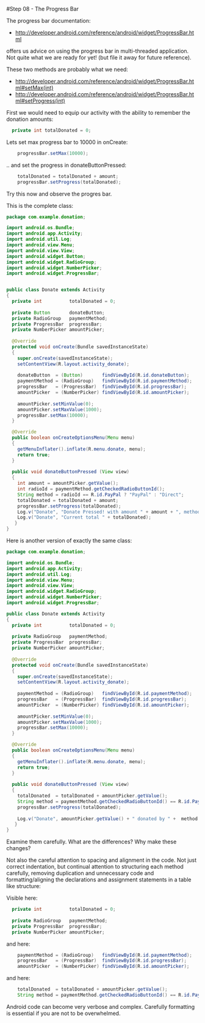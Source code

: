 #Step 08 - The Progress Bar

The progress bar documentation:

- <http://developer.android.com/reference/android/widget/ProgressBar.html>

offers us advice on using the progress bar in multi-threaded application. Not quite what we are ready for yet! (but file it away for future reference).

These two methods are probably what we need:

- <http://developer.android.com/reference/android/widget/ProgressBar.html#setMax(int)>
- <http://developer.android.com/reference/android/widget/ProgressBar.html#setProgress(int)>

First we would need to equip our activity with the ability to remember the donation amounts:

~~~java
  private int totalDonated = 0;
~~~

Lets set max progress bar to 10000 in onCreate:

~~~java
    progressBar.setMax(10000);
~~~

.. and set the progress in donateButtonPressed:

~~~java
    totalDonated = totalDonated + amount;
    progressBar.setProgress(totalDonated);
~~~

Try this now and observe the progres bar.

This is the complete class:

~~~java
package com.example.donation;

import android.os.Bundle;
import android.app.Activity;
import android.util.Log;
import android.view.Menu;
import android.view.View;
import android.widget.Button;
import android.widget.RadioGroup;
import android.widget.NumberPicker;
import android.widget.ProgressBar;


public class Donate extends Activity
{
  private int          totalDonated = 0;
  
  private Button       donateButton;
  private RadioGroup   paymentMethod;
  private ProgressBar  progressBar;
  private NumberPicker amountPicker;
  
  @Override
  protected void onCreate(Bundle savedInstanceState)
  {
    super.onCreate(savedInstanceState);
    setContentView(R.layout.activity_donate);
    
    donateButton  = (Button)       findViewById(R.id.donateButton);
    paymentMethod = (RadioGroup)   findViewById(R.id.paymentMethod);
    progressBar   = (ProgressBar)  findViewById(R.id.progressBar);
    amountPicker  = (NumberPicker) findViewById(R.id.amountPicker);
    
    amountPicker.setMinValue(0);
    amountPicker.setMaxValue(1000);
    progressBar.setMax(10000);
  }

  @Override
  public boolean onCreateOptionsMenu(Menu menu)
  {
    getMenuInflater().inflate(R.menu.donate, menu);
    return true;
  }
  
  public void donateButtonPressed (View view) 
  {
    int amount = amountPicker.getValue();
    int radioId = paymentMethod.getCheckedRadioButtonId();
    String method = radioId == R.id.PayPal ? "PayPal" : "Direct";
    totalDonated = totalDonated + amount;
    progressBar.setProgress(totalDonated);
    Log.v("Donate", "Donate Pressed! with amount " + amount + ", method: " + method);
    Log.v("Donate", "Current total " + totalDonated);
   }
}
~~~

Here is another version of exactly the same class:

~~~java
package com.example.donation;

import android.os.Bundle;
import android.app.Activity;
import android.util.Log;
import android.view.Menu;
import android.view.View;
import android.widget.RadioGroup;
import android.widget.NumberPicker;
import android.widget.ProgressBar;

public class Donate extends Activity
{
  private int          totalDonated = 0;
  
  private RadioGroup   paymentMethod;
  private ProgressBar  progressBar;
  private NumberPicker amountPicker;
  
  @Override
  protected void onCreate(Bundle savedInstanceState)
  {
    super.onCreate(savedInstanceState);
    setContentView(R.layout.activity_donate);
    
    paymentMethod = (RadioGroup)   findViewById(R.id.paymentMethod);
    progressBar   = (ProgressBar)  findViewById(R.id.progressBar);
    amountPicker  = (NumberPicker) findViewById(R.id.amountPicker);
    
    amountPicker.setMinValue(0);
    amountPicker.setMaxValue(1000);
    progressBar.setMax(10000);
  }

  @Override
  public boolean onCreateOptionsMenu(Menu menu)
  {
    getMenuInflater().inflate(R.menu.donate, menu);
    return true;
  }
  
  public void donateButtonPressed (View view) 
  {
    totalDonated  = totalDonated + amountPicker.getValue();
    String method = paymentMethod.getCheckedRadioButtonId() == R.id.PayPal ? "PayPal" : "Direct";
    progressBar.setProgress(totalDonated);
    
    Log.v("Donate", amountPicker.getValue() + " donated by " +  method + "\nCurrent total " + totalDonated);
   }
}
~~~

Examine them carefully. What are the differences? Why make these changes?

Not also the careful attention to spacing and alignment in the code. Not just correct indentation, but continual attention to structuring each method carefully, removing duplication and unnecessary code and formatting/aligning the declarations and assignment statements in a table like structure:

Visible here:

~~~java
  private int          totalDonated = 0;
  
  private RadioGroup   paymentMethod;
  private ProgressBar  progressBar;
  private NumberPicker amountPicker;
~~~

and here:

~~~java
    paymentMethod = (RadioGroup)   findViewById(R.id.paymentMethod);
    progressBar   = (ProgressBar)  findViewById(R.id.progressBar);
    amountPicker  = (NumberPicker) findViewById(R.id.amountPicker);
~~~

and here:

~~~java
    totalDonated  = totalDonated + amountPicker.getValue();
    String method = paymentMethod.getCheckedRadioButtonId() == R.id.PayPal ? "PayPal" : "Direct";
~~~


Android code can become very verbose and complex. Carefully formatting is essential if you are not to be overwhelmed.